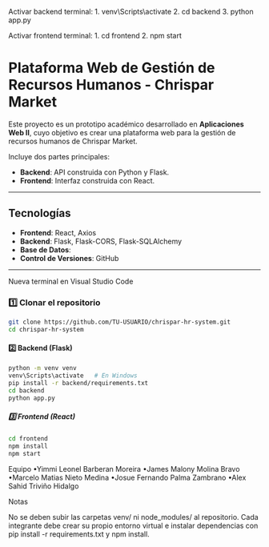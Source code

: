 Activar backend
terminal: 
    1. venv\Scripts\activate
    2. cd backend
    3. python app.py




Activar frontend
terminal: 
    1. cd frontend
    2. npm start


# Plataforma Web de Gestión de Recursos Humanos - Chrispar Market

Este proyecto es un prototipo académico desarrollado en **Aplicaciones Web II**, cuyo objetivo es crear una plataforma web para la gestión de recursos humanos de Chrispar Market.  

Incluye dos partes principales:
- **Backend**: API construida con Python y Flask.
- **Frontend**: Interfaz construida con React.

---

## Tecnologías
- **Frontend**: React, Axios  
- **Backend**: Flask, Flask-CORS, Flask-SQLAlchemy  
- **Base de Datos**: 
- **Control de Versiones**: GitHub  

---
Nueva terminal en Visual Studio Code
### 1️⃣ Clonar el repositorio
```bash
git clone https://github.com/TU-USUARIO/chrispar-hr-system.git
cd chrispar-hr-system
```
#### 2️⃣ Backend (Flask)
```bash
python -m venv venv
venv\Scripts\activate   # En Windows
pip install -r backend/requirements.txt
cd backend
python app.py
```
##### 3️⃣ Frontend (React)
```bash
cd frontend
npm install
npm start
```

Equipo
•Yimmi Leonel Barberan Moreira
•James Malony Molina Bravo
•Marcelo Matias Nieto Medina
•Josue Fernando Palma Zambrano
•Alex Sahid Triviño Hidalgo

Notas

No se deben subir las carpetas venv/ ni node_modules/ al repositorio.
Cada integrante debe crear su propio entorno virtual e instalar dependencias con pip install -r requirements.txt y npm install.
